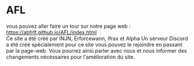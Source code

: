# AFL
vous pouvez aller faire un tour sur notre page web : https://abfrlf.github.io/AFL/index.html  
Ce site a été créé par INJN, Erforcewann, Ifrax et Alpha  Un serveur Discord a été créé spécialement pour ce site vous pouvez le rejoindre en passant par la page-web. Vous pourrez ainsi parler avec nous et nous informer des changements nécéssaires pour l'amélioration du site.
